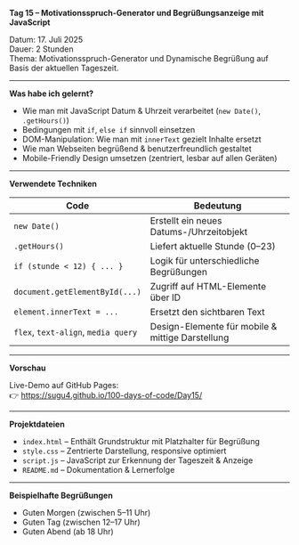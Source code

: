 **Tag 15 – Motivationsspruch-Generator und Begrüßungsanzeige mit JavaScript**

Datum: 17. Juli 2025  
Dauer: 2 Stunden  
Thema: Motivationsspruch-Generator und Dynamische Begrüßung auf Basis der aktuellen Tageszeit.

---

**Was habe ich gelernt?**

- Wie man mit JavaScript Datum & Uhrzeit verarbeitet (`new Date()`, `.getHours()`)
- Bedingungen mit `if`, `else if` sinnvoll einsetzen
- DOM-Manipulation: Wie man mit `innerText` gezielt Inhalte ersetzt
- Wie man Webseiten begrüßend & benutzerfreundlich gestaltet
- Mobile-Friendly Design umsetzen (zentriert, lesbar auf allen Geräten)

---

**Verwendete Techniken**

| Code                            | Bedeutung                                            |
|----------------------------------|-----------------------------------------------------|
| `new Date()`                     | Erstellt ein neues Datums-/Uhrzeitobjekt            |
| `.getHours()`                    | Liefert aktuelle Stunde (0–23)                      |
| `if (stunde < 12) { ... }`       | Logik für unterschiedliche Begrüßungen              |
| `document.getElementById(...)`   | Zugriff auf HTML-Elemente über ID                  |
| `element.innerText = ...`        | Ersetzt den sichtbaren Text                        |
| `flex`, `text-align`, `media query` | Design-Elemente für mobile & mittige Darstellung |

---

**Vorschau**

Live-Demo auf GitHub Pages:  
👉 https://sugu4.github.io/100-days-of-code/Day15/

---

**Projektdateien**

- `index.html` – Enthält Grundstruktur mit Platzhalter für Begrüßung
- `style.css` – Zentrierte Darstellung, responsive optimiert
- `script.js` – JavaScript zur Erkennung der Tageszeit & Anzeige
- `README.md` – Dokumentation & Lernerfolge

---

**Beispielhafte Begrüßungen**

- Guten Morgen (zwischen 5–11 Uhr)  
- Guten Tag (zwischen 12–17 Uhr)  
- Guten Abend (ab 18 Uhr)  

